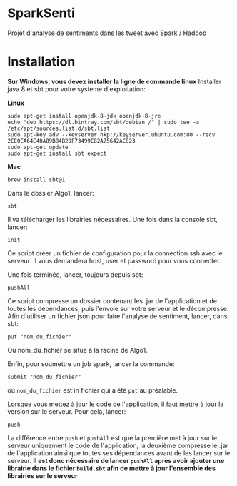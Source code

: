 # SparkSenti

Projet d'analyse de sentiments dans les tweet avec Spark / Hadoop

# Installation

**Sur Windows, vous devez installer la ligne de commande linux**
Installer java 8 et sbt pour votre système d'exploitation:

**Linux**
```
sudo apt-get install openjdk-8-jdk openjdk-8-jre
echo "deb https://dl.bintray.com/sbt/debian /" | sudo tee -a /etc/apt/sources.list.d/sbt.list
sudo apt-key adv --keyserver hkp://keyserver.ubuntu.com:80 --recv 2EE0EA64E40A89B84B2DF73499E82A75642AC823
sudo apt-get update
sudo apt-get install sbt expect
```

**Mac**
```
brew install sbt@1
```

Dans le dossier Algo1, lancer: 
```
sbt
```

Il va télécharger les librairies nécessaires.
Une fois dans la console sbt, lancer:
```
init
```

Ce script créer un fichier de configuration pour la connection ssh avec le serveur.
Il vous demandera host, user et password pour vous connecter.

Une fois terminée, lancer, toujours depuis sbt:
```
pushAll
```

Ce script compresse un dossier contenant les .jar de l'application et de toutes les dépendances, puis l'envoie sur votre serveur et le décompresse.
Afin d'utiliser un fichier json pour faire l'analyse de sentiment, lancer, dans sbt:
```
put "nom_du_fichier"
```
Ou nom_du_fichier se situe à la racine de Algo1.

Enfin, pour soumettre un job spark, lancer la commande:
```
submit "nom_du_fichier"
```
où `nom_du_fichier` est in fichier qui a été `put` au préalable.

Lorsque vous mettez à jour le code de l'application, il faut mettre à jour la version sur le serveur. Pour cela, lancer:
```
push
```

La différence entre `push` et `pushAll` est que la première met à jour sur le serveur uniquement le code de l'application, la deuxième compresse le .jar de l'application ainsi que toutes ses dépendances avant de les lancer sur le serveur. 
**Il est donc nécessaire de lancer `pushAll` après avoir ajouter une librairie dans le fichier `build.sbt` afin de mettre à jour l'ensemble des librairies sur le serveur**
